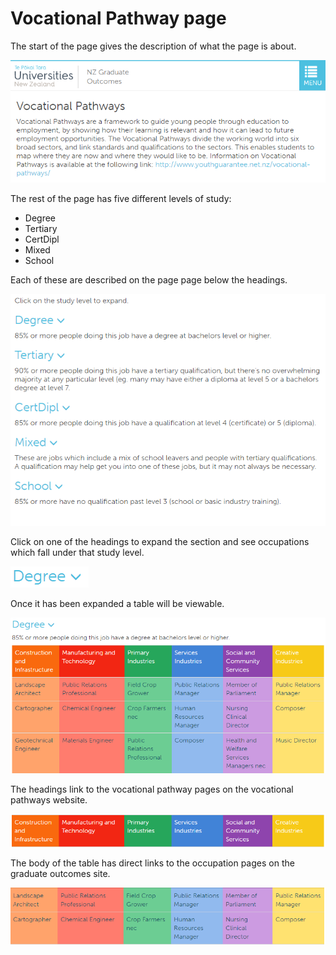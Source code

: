 # Vocational Pathway page
The start of the page gives the description of what the page is about.

![Vocational pathway intro text](top-description.png)

The rest of the page has five different levels of study:
* Degree
* Tertiary
* CertDipl
* Mixed
* School

Each of these are described on the page page below the headings.

![Vocational pathway headings](study-level-headings.png)

Click on one of the headings to expand the section and see occupations which fall under that study level.

![Degree heading](degree-heading.png)

Once it has been expanded a table will be viewable.

![Degree table](degree-table.PNG)

The headings link to the vocational pathway pages on the vocational pathways website.

![Degree table headings](degree-table-heading.png)

The body of the table has direct links to the occupation pages on the graduate outcomes site.

![Degree table body](degree-table-body.png)